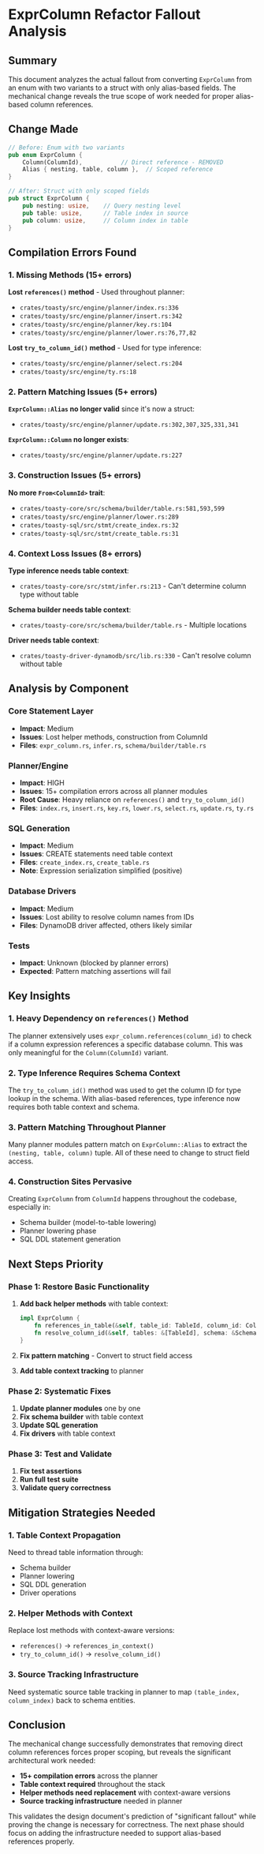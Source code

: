 # ExprColumn Refactor Fallout Analysis

## Summary

This document analyzes the actual fallout from converting `ExprColumn` from an enum with two variants to a struct with only alias-based fields. The mechanical change reveals the true scope of work needed for proper alias-based column references.

## Change Made

```rust
// Before: Enum with two variants
pub enum ExprColumn {
    Column(ColumnId),           // Direct reference - REMOVED
    Alias { nesting, table, column },  // Scoped reference
}

// After: Struct with only scoped fields
pub struct ExprColumn {
    pub nesting: usize,    // Query nesting level
    pub table: usize,      // Table index in source
    pub column: usize,     // Column index in table
}
```

## Compilation Errors Found

### 1. Missing Methods (15+ errors)

**Lost `references()` method** - Used throughout planner:
- `crates/toasty/src/engine/planner/index.rs:336`
- `crates/toasty/src/engine/planner/insert.rs:342`
- `crates/toasty/src/engine/planner/key.rs:104`
- `crates/toasty/src/engine/planner/lower.rs:76,77,82`

**Lost `try_to_column_id()` method** - Used for type inference:
- `crates/toasty/src/engine/planner/select.rs:204`
- `crates/toasty/src/engine/ty.rs:18`

### 2. Pattern Matching Issues (5+ errors)

**`ExprColumn::Alias` no longer valid** since it's now a struct:
- `crates/toasty/src/engine/planner/update.rs:302,307,325,331,341`

**`ExprColumn::Column` no longer exists**:
- `crates/toasty/src/engine/planner/update.rs:227`

### 3. Construction Issues (5+ errors)

**No more `From<ColumnId>` trait**:
- `crates/toasty-core/src/schema/builder/table.rs:581,593,599`
- `crates/toasty/src/engine/planner/lower.rs:289`
- `crates/toasty-sql/src/stmt/create_index.rs:32`
- `crates/toasty-sql/src/stmt/create_table.rs:31`

### 4. Context Loss Issues (8+ errors)

**Type inference needs table context**:
- `crates/toasty-core/src/stmt/infer.rs:213` - Can't determine column type without table

**Schema builder needs table context**:
- `crates/toasty-core/src/schema/builder/table.rs` - Multiple locations

**Driver needs table context**:
- `crates/toasty-driver-dynamodb/src/lib.rs:330` - Can't resolve column without table

## Analysis by Component

### Core Statement Layer
- **Impact**: Medium
- **Issues**: Lost helper methods, construction from ColumnId
- **Files**: `expr_column.rs`, `infer.rs`, `schema/builder/table.rs`

### Planner/Engine
- **Impact**: HIGH
- **Issues**: 15+ compilation errors across all planner modules
- **Root Cause**: Heavy reliance on `references()` and `try_to_column_id()`
- **Files**: `index.rs`, `insert.rs`, `key.rs`, `lower.rs`, `select.rs`, `update.rs`, `ty.rs`

### SQL Generation
- **Impact**: Medium
- **Issues**: CREATE statements need table context
- **Files**: `create_index.rs`, `create_table.rs`
- **Note**: Expression serialization simplified (positive)

### Database Drivers
- **Impact**: Medium
- **Issues**: Lost ability to resolve column names from IDs
- **Files**: DynamoDB driver affected, others likely similar

### Tests
- **Impact**: Unknown (blocked by planner errors)
- **Expected**: Pattern matching assertions will fail

## Key Insights

### 1. Heavy Dependency on `references()` Method
The planner extensively uses `expr_column.references(column_id)` to check if a column expression references a specific database column. This was only meaningful for the `Column(ColumnId)` variant.

### 2. Type Inference Requires Schema Context
The `try_to_column_id()` method was used to get the column ID for type lookup in the schema. With alias-based references, type inference now requires both table context and schema.

### 3. Pattern Matching Throughout Planner
Many planner modules pattern match on `ExprColumn::Alias` to extract the `(nesting, table, column)` tuple. All of these need to change to struct field access.

### 4. Construction Sites Pervasive
Creating `ExprColumn` from `ColumnId` happens throughout the codebase, especially in:
- Schema builder (model-to-table lowering)
- Planner lowering phase
- SQL DDL statement generation

## Next Steps Priority

### Phase 1: Restore Basic Functionality
1. **Add back helper methods** with table context:
   ```rust
   impl ExprColumn {
       fn references_in_table(&self, table_id: TableId, column_id: ColumnId, schema: &Schema) -> bool
       fn resolve_column_id(&self, tables: &[TableId], schema: &Schema) -> Option<ColumnId>
   }
   ```

2. **Fix pattern matching** - Convert to struct field access

3. **Add table context tracking** to planner

### Phase 2: Systematic Fixes
1. **Update planner modules** one by one
2. **Fix schema builder** with table context
3. **Update SQL generation**
4. **Fix drivers** with table context

### Phase 3: Test and Validate
1. **Fix test assertions**
2. **Run full test suite**
3. **Validate query correctness**

## Mitigation Strategies Needed

### 1. Table Context Propagation
Need to thread table information through:
- Schema builder
- Planner lowering
- SQL DDL generation
- Driver operations

### 2. Helper Methods with Context
Replace lost methods with context-aware versions:
- `references()` → `references_in_context()`
- `try_to_column_id()` → `resolve_column_id()`

### 3. Source Tracking Infrastructure
Need systematic source table tracking in planner to map `(table_index, column_index)` back to schema entities.

## Conclusion

The mechanical change successfully demonstrates that removing direct column references forces proper scoping, but reveals the significant architectural work needed:

- **15+ compilation errors** across the planner
- **Table context required** throughout the stack
- **Helper methods need replacement** with context-aware versions
- **Source tracking infrastructure** needed in planner

This validates the design document's prediction of "significant fallout" while proving the change is necessary for correctness. The next phase should focus on adding the infrastructure needed to support alias-based references properly.